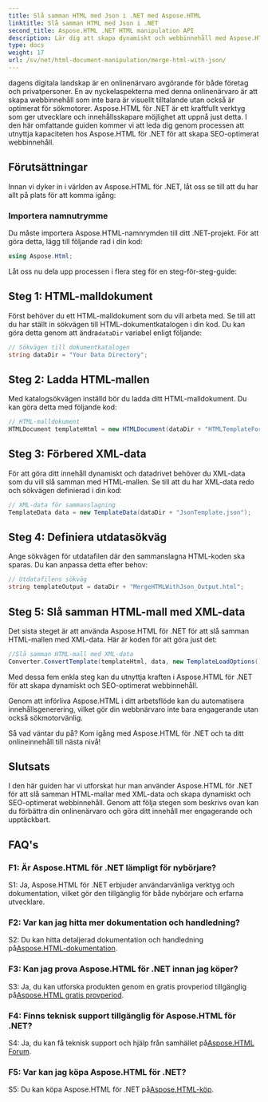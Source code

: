 ```yaml
---
title: Slå samman HTML med Json i .NET med Aspose.HTML
linktitle: Slå samman HTML med Json i .NET
second_title: Aspose.HTML .NET HTML manipulation API
description: Lär dig att skapa dynamiskt och webbinnehåll med Aspose.HTML för .NET. Styr din onlinenärvaro och engagera din publik.
type: docs
weight: 17
url: /sv/net/html-document-manipulation/merge-html-with-json/
---
```


dagens digitala landskap är en onlinenärvaro avgörande för både företag och privatpersoner. En av nyckelaspekterna med denna onlinenärvaro är att skapa webbinnehåll som inte bara är visuellt tilltalande utan också är optimerat för sökmotorer. Aspose.HTML för .NET är ett kraftfullt verktyg som ger utvecklare och innehållsskapare möjlighet att uppnå just detta. I den här omfattande guiden kommer vi att leda dig genom processen att utnyttja kapaciteten hos Aspose.HTML för .NET för att skapa SEO-optimerat webbinnehåll. 

## Förutsättningar

Innan vi dyker in i världen av Aspose.HTML för .NET, låt oss se till att du har allt på plats för att komma igång:

### Importera namnutrymme

Du måste importera Aspose.HTML-namnrymden till ditt .NET-projekt. För att göra detta, lägg till följande rad i din kod:

```csharp
using Aspose.Html;
```

Låt oss nu dela upp processen i flera steg för en steg-för-steg-guide:

## Steg 1: HTML-malldokument

Först behöver du ett HTML-malldokument som du vill arbeta med. Se till att du har ställt in sökvägen till HTML-dokumentkatalogen i din kod. Du kan göra detta genom att ändra`dataDir` variabel enligt följande:

```csharp
// Sökvägen till dokumentkatalogen
string dataDir = "Your Data Directory";
```

## Steg 2: Ladda HTML-mallen

Med katalogsökvägen inställd bör du ladda ditt HTML-malldokument. Du kan göra detta med följande kod:

```csharp
// HTML-malldokument
HTMLDocument templateHtml = new HTMLDocument(dataDir + "HTMLTemplateForJson.html");
```

## Steg 3: Förbered XML-data

För att göra ditt innehåll dynamiskt och datadrivet behöver du XML-data som du vill slå samman med HTML-mallen. Se till att du har XML-data redo och sökvägen definierad i din kod:

```csharp
// XML-data för sammanslagning
TemplateData data = new TemplateData(dataDir + "JsonTemplate.json");
```

## Steg 4: Definiera utdatasökväg

Ange sökvägen för utdatafilen där den sammanslagna HTML-koden ska sparas. Du kan anpassa detta efter behov:

```csharp
// Utdatafilens sökväg
string templateOutput = dataDir + "MergeHTMLWithJson_Output.html";
```

## Steg 5: Slå samman HTML-mall med XML-data

Det sista steget är att använda Aspose.HTML för .NET för att slå samman HTML-mallen med XML-data. Här är koden för att göra just det:

```csharp
//Slå samman HTML-mall med XML-data
Converter.ConvertTemplate(templateHtml, data, new TemplateLoadOptions(), templateOutput);
```

Med dessa fem enkla steg kan du utnyttja kraften i Aspose.HTML för .NET för att skapa dynamiskt och SEO-optimerat webbinnehåll. 

Genom att införliva Aspose.HTML i ditt arbetsflöde kan du automatisera innehållsgenerering, vilket gör din webbnärvaro inte bara engagerande utan också sökmotorvänlig. 

Så vad väntar du på? Kom igång med Aspose.HTML för .NET och ta ditt onlineinnehåll till nästa nivå!

## Slutsats

I den här guiden har vi utforskat hur man använder Aspose.HTML för .NET för att slå samman HTML-mallar med XML-data och skapa dynamiskt och SEO-optimerat webbinnehåll. Genom att följa stegen som beskrivs ovan kan du förbättra din onlinenärvaro och göra ditt innehåll mer engagerande och upptäckbart.

## FAQ's

### F1: Är Aspose.HTML för .NET lämpligt för nybörjare?

S1: Ja, Aspose.HTML för .NET erbjuder användarvänliga verktyg och dokumentation, vilket gör den tillgänglig för både nybörjare och erfarna utvecklare.

### F2: Var kan jag hitta mer dokumentation och handledning?

S2: Du kan hitta detaljerad dokumentation och handledning på[Aspose.HTML-dokumentation](https://reference.aspose.com/html/net/).

### F3: Kan jag prova Aspose.HTML för .NET innan jag köper?

 S3: Ja, du kan utforska produkten genom en gratis provperiod tillgänglig på[Aspose.HTML gratis provperiod](https://releases.aspose.com/).

### F4: Finns teknisk support tillgänglig för Aspose.HTML för .NET?

 S4: Ja, du kan få teknisk support och hjälp från samhället på[Aspose.HTML Forum](https://forum.aspose.com/).

### F5: Var kan jag köpa Aspose.HTML för .NET?

 S5: Du kan köpa Aspose.HTML för .NET på[Aspose.HTML-köp](https://purchase.aspose.com/buy).